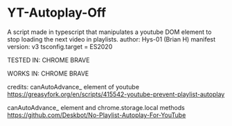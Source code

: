 # YT-Autoplay-Off

A script made in typescript that manipulates a youtube DOM element to stop loading the next video in playlists. 
author: Hys-01 (Brian H) 
manifest version: v3 
tsconfig.target = ES2020

TESTED IN: 
    CHROME
    BRAVE
    
WORKS IN: 
    CHROME
    BRAVE


credits: 
canAutoAdvance_ element of youtube
    https://greasyfork.org/en/scripts/415542-youtube-prevent-playlist-autoplay 

canAutoAdvance_ element and chrome.storage.local methods 
    https://github.com/Deskbot/No-Playlist-Autoplay-For-YouTube




